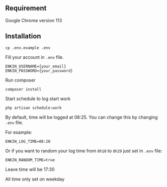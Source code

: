 ## Requirement
Google Chrome version 113

## Installation

`cp .env.example .env`

Fill your account in `.env` file.

```
ENKIN_USERNAME={your_email}
ENKIN_PASSWORD={your_password}
```

Run composer

`composer install`

Start schedule to log start work

`php artisan schedule:work`

By default, time will be logged at 08:25. You can change this by changing `.env` file.

For example:

`ENKIN_LOG_TIME=08:20`

Or if you want to random your log time from `8h10` to `8h29` just set in `.env` file:

`ENKIN_RANDOM_TIME=true`

Leave time will be 17:30

All time only set on weekday
